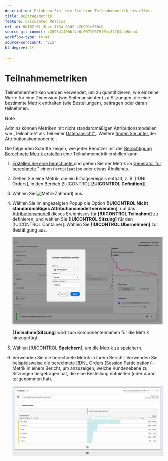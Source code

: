 ```yaml
---
description: Erfahren Sie, wie Sie eine Teilnahmemetrik erstellen.
title: Beitragsmetrik
feature: Calculated Metrics
exl-id: 0d102f0f-3bcc-4f3a-93d2-c2b991c636cb
source-git-commit: c209341400bf4e0c00719075f0fc82f81ca9dbb4
workflow-type: tm+mt
source-wordcount: '215'
ht-degree: 1%

---
```


# Teilnahmemetriken

Teilnehmermetriken werden verwendet, um zu quantifizieren, wie einzelne Werte für eine Dimension (wie Seitenansichten) zu Sitzungen, die eine bestimmte Metrik enthalten (wie Bestellungen), beitragen oder daran teilnehmen.

>[!NOTE]
>
>Admins können Metriken mit nicht standardmäßigen Attributionsmodellen wie „Teilnahme“ als Teil einer [Datenansicht“ ](https://experienceleague.adobe.com/de/docs/analytics-platform/using/cja-dataviews/data-views). Weitere [ finden Sie unter ](../../../data-views/component-settings/attribution.md) der Attributionskomponente .

Die folgenden Schritte zeigen, wie jeder Benutzer mit der [Berechtigung Berechnete Metrik erstellen](/help/technotes//access-control.md#user-level-access) eine Teilnahmemetrik erstellen kann.

1. [Erstellen Sie eine berechnete ](cm-workflow.md) und geben Sie der Metrik im [Generator für berechnete ](cm-build-metrics.md)&quot; einen `Participation` oder etwas Ähnliches.
1. Ziehen Sie eine Metrik, die ein Erfolgsereignis enthält, z. B. [!DNL Orders], in den Bereich [!UICONTROL **[!UICONTROL Definition]**].
1. Wählen Sie ![ Metrik ](https://spectrum.adobe.com/static/icons/workflow_18/Smock_Settings_18_N.svg)Zahnrad) aus.
1. Wählen Sie im angezeigten Popup die Option **[!UICONTROL Nicht standardmäßiges Attributionsmodell verwenden]**, um das [Attributionsmodell](/help/components/calc-metrics/cm-workflow/m-metric-type-alloc.md) dieses Ereignisses für **[!UICONTROL Teilnahme]** zu definieren, und wählen Sie **[!UICONTROL Sitzung]** für den [!UICONTROL Container]. Wählen Sie **[!UICONTROL Übernehmen]** zur Bestätigung aus.


   ![Spalten-Attributionsmodell-Popup, in dem die ausgewählte Teilnahme als Modell und die für das Lookback-Fenster ausgewählte Sitzung angezeigt werden.](assets/participation-setup.png)

   **(Teilnahme|Sitzung)** wird zum Komponentennamen für die Metrik hinzugefügt.



1. Wählen [!UICONTROL **Speichern**], um die Metrik zu speichern.
1. Verwenden Sie die berechnete Metrik in Ihrem Bericht. Verwenden Sie beispielsweise die berechnete [!DNL Orders (Session Participation)]-Metrik in einem Bericht, um anzuzeigen, welche Kundenebene zu Sitzungen beigetragen hat, die eine Bestellung enthielten (oder daran teilgenommen hat).

   ![Freiformtabelle mit Kundenebene und Bestellungen.](assets/participation-pages-customer-tier.png)
